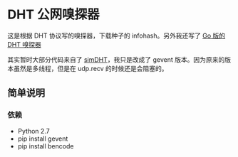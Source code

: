 DHT 公网嗅探器
===========

这是根据 DHT 协议写的嗅探器，下载种子的 infohash。另外我还写了 [Go 版的 DHT 嗅探器](https://github.com/lyyyuna/godht) 

其实暂时大部分代码来自了 [simDHT](https://github.com/Fuck-You-GFW/simDHT/blob/master/simDHT.py)，我只是改成了 gevent 版本。因为原来的版本虽然是多线程，但是在 udp.recv 的时候还是会阻塞的。

## 简单说明

### 依赖

* Python 2.7
* pip install gevent
* pip install bencode